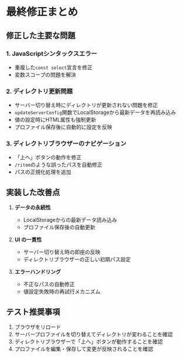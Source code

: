 # 最終修正まとめ

## 修正した主要な問題

### 1. JavaScriptシンタックスエラー
- 重複した`const select`宣言を修正
- 変数スコープの問題を解決

### 2. ディレクトリ更新問題
- サーバー切り替え時にディレクトリが更新されない問題を修正
- `updateServerConfig`関数でLocalStorageから最新データを再読み込み
- 値の設定時にHTML属性も強制更新
- プロファイル保存後に自動的に設定を反映

### 3. ディレクトリブラウザーのナビゲーション
- 「上へ」ボタンの動作を修正
- `/ritem`のような誤ったパスを自動修正
- パスの正規化処理を追加

## 実装した改善点

1. **データの永続性**
   - LocalStorageからの最新データ読み込み
   - プロファイル保存後の自動更新

2. **UI の一貫性**
   - サーバー切り替え時の即座の反映
   - ディレクトリブラウザーの正しい初期パス設定

3. **エラーハンドリング**
   - 不正なパスの自動修正
   - 値設定失敗時の再試行メカニズム

## テスト推奨事項
1. ブラウザをリロード
2. サーバープロファイルを切り替えてディレクトリが変わることを確認
3. ディレクトリブラウザーで「上へ」ボタンが動作することを確認
4. プロファイルを編集・保存して変更が反映されることを確認
